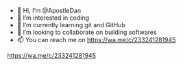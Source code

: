 - 👋 Hi, I’m @ApostleDan
- 👀 I’m interested in coding
- 🌱 I’m currently learning git and GitHub
- 💞️ I’m looking to collaborate on building softwares
- 📫 You can reach me on https://wa.me/c/233241281945

<!---
ApostleDan/ApostleDan is a ✨ special ✨ repository because its `README.md` (this file) appears on your GitHub profile.
You can click the Preview link to take a look at your changes.
--->
https://wa.me/c/233241281945
